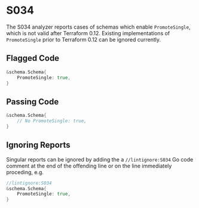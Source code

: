 # S034

The S034 analyzer reports cases of schemas which enable `PromoteSingle`, which is not valid after Terraform 0.12. Existing implementations of `PromoteSingle` prior to Terraform 0.12 can be ignored currently.

## Flagged Code

```go
&schema.Schema{
    PromoteSingle: true,
}
```

## Passing Code

```go
&schema.Schema{
    // No PromoteSingle: true,
}
```

## Ignoring Reports

Singular reports can be ignored by adding the a `//lintignore:S034` Go code comment at the end of the offending line or on the line immediately proceding, e.g.

```go
//lintignore:S034
&schema.Schema{
    PromoteSingle: true,
}
```
